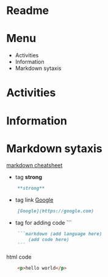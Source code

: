 # Readme

# Menu
- Activities
- Information
- Markdown sytaxis

# Activities
# Information
# Markdown sytaxis
[markdown cheatsheet](https://www.markdownguide.org/cheat-sheet/)
- tag **strong** 
```markdown
    **strong**
```
- tag link [Google](https://google.com)
```markdown
    [Google](https://google.com)
```
- tag for adding code ``` 
```markdown
    ```markdown (add language here)
        (add code here)
    ```
```
html code
```html
    <p>hello world</p>    
```
